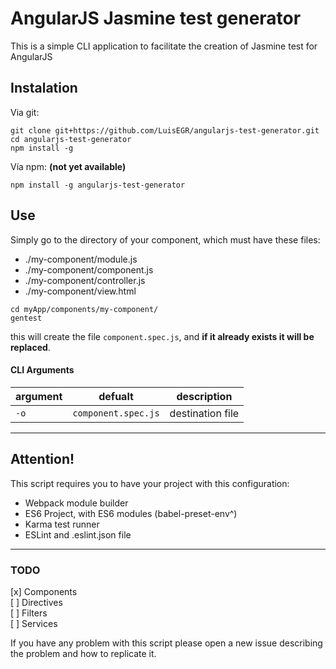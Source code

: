 # AngularJS Jasmine test generator

This is a simple CLI application to facilitate the creation of Jasmine test for AngularJS

## Instalation

Via git:
```shell 
git clone git+https://github.com/LuisEGR/angularjs-test-generator.git
cd angularjs-test-generator
npm install -g
```

Vía npm: **(not yet available)**
```shell 
npm install -g angularjs-test-generator
```

## Use

Simply go to the directory of your component, which must have these files:
  * ./my-component/module.js
  * ./my-component/component.js
  * ./my-component/controller.js
  * ./my-component/view.html

```shell
cd myApp/components/my-component/
gentest
```

this will create the file ```component.spec.js```, and **if it already exists it will be replaced**.

#### CLI Arguments

argument | defualt | description
--- | --- | ---
`-o` | `component.spec.js` | destination file

---
## Attention!

This script requires you to have your project with this configuration:

- Webpack module builder
- ES6 Project, with ES6 modules (babel-preset-env^)  
- Karma test runner
- ESLint and .eslint.json file
---

### TODO

[x] Components  
[ ] Directives  
[ ] Filters  
[ ] Services  


If you have any problem with this script please open a new issue describing the problem and how to replicate it.
